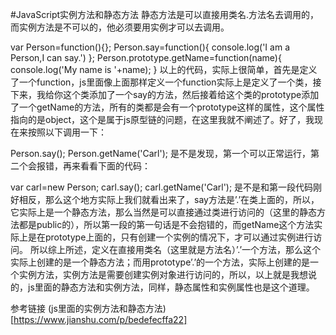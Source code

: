 #JavaScript实例方法和静态方法
静态方法是可以直接用类名.方法名去调用的，而实例方法是不可以的，他必须要用实例才可以去调用。

var Person=function(){};
Person.say=function(){
    console.log('I am a Person,I can say.')
};
Person.prototype.getName=function(name){
    console.log('My name is '+name);
}
以上的代码，实际上很简单，首先是定义了一个function，js里面像上面那样定义一个function实际上是定义了一个类，接下来，我给你这个类添加了一个say的方法，然后接着给这个类的prototype添加了一个getName的方法，所有的类都是会有一个prototype这样的属性，这个属性指向的是object，这个是属于js原型链的问题，在这里我就不阐述了。好了，我现在来按照以下调用一下：

Person.say();
Person.getName('Carl');
是不是发现，第一个可以正常运行，第二个会报错，再来看看下面的代码：

var carl=new Person;
carl.say();
carl.getName('Carl');
是不是和第一段代码刚好相反，那么这个地方实际上我们就看出来了，say方法是’.’在类上面的，所以，它实际上是一个静态方法，那么当然是可以直接通过类进行访问的（这里的静态方法都是public的），所以第一段的第一句话是不会抱错的，而getName这个方法实际上是在prototype上面的，只有创建一个实例的情况下，才可以通过实例进行访问。 所以综上所述，定义在直接用类名（这里就是方法名）’.’一个方法，那么这个实际上创建的是一个静态方法；而用prototype’.’的一个方法，实际上创建的是一个实例方法，实例方法是需要创建实例对象进行访问的，所以，以上就是我想说的，js里面的静态方法和实例方法，同样，静态属性和实例属性也是这个道理。

参考链接
(js里面的实例方法和静态方法)[https://www.jianshu.com/p/bedefecffa22]

